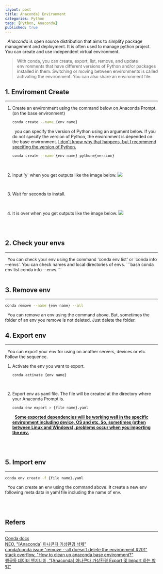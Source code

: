 ```yaml
---
layout: post
title: Anaconda) Environment
categories: Python
tags: [Python, Anaconda]
published: true
---
```

&nbsp;&nbsp;<i>Anaconda</i> is open source distribution that aims to simplify package management and deployment. It is often used to manage python project. You can create and use independent virtual environment.
> With conda, you can create, export, list, remove, and update environments that have different versions of Python and/or packages installed in them. Switching or moving between environments is called activating the environment. You can also share an environment file.

## 1. Enviroment Create
<hr>

1. Create an environment using the command below on Anaconda Prompt. (on the base environment)
    ```bash
    conda create --name {env name}
    ```
    
    &nbsp;&nbsp;you can specify the version of Python using an argument below. If you do not specify the version of Python, the environment is depended on the base environment. <u>I don't know why that happens, but I recommend specifing the version of Python.</u>
    ```bash
    conda create --name {env name} python={version}
    ```
<br/>

2. Input 'y' when you get outputs like the image below.
    <img src = "https://user-images.githubusercontent.com/80208196/212839120-0c7c2c5d-7141-43ab-a731-6ac38a9ef1bf.png">
<br/>

3. Wait for seconds to install.
<br/>

4. It is over when you get outputs like the image below.
    <img src = "https://user-images.githubusercontent.com/80208196/212840267-57ccc443-e4bd-4953-b190-7fd0db1c8463.png">

<br/><br/>

## 2. Check your envs
<hr>
&nbsp;&nbsp;You can check your env using the command 'conda env list' or 'conda info --envs'. You can check names and local directories of envs.
```bash
conda env list
conda info --envs
```
<br/><br/>

## 3. Remove env
<hr>

```bash
conda remove --name {env name} --all
```

&nbsp;&nbsp;You can remove an env using the command above. But, sometimes the folder of an env you remove is not deleted. Just delete the folder.

## 4. Export env
<hr>
&nbsp;&nbsp;You can export your env for using on another servers, devices or etc. Follow the sequence.

1. Activate the env you want to export.
    ```bash
    conda activate {env name}
    ```
<br/>

2. Export env as yaml file. The file will be created at the directory where your Anaconda Prompt is.
    ```bash
    conda env export > {file name}.yaml
    ```

    &nbsp;&nbsp;<b><u>Some exported dependencies will be working well in the specific environment including device, OS and etc. So, sometimes (othen between Linux and Windows), problems occur when you importing the env.</u></b>

<br/><br/>

## 5. Import env
<hr>

```bash
conda env create -f {file name}.yaml
```

&nbsp;&nbsp;You can create an env using the command above. It create a new env following meta data in yaml file including the name of env.

<br/><br/>


## Refers
<hr>
<a href = "https://conda.io/projects/conda/en/latest/user-guide/tasks/manage-environments.html">Conda docs</a><br/>
<a href = "https://needneo.tistory.com/152">NEO, "[Anaconda] 아나콘다 가상환경 삭제"</a><br/>
<a href = "https://github.com/conda/conda/issues/201">conda/conda issue "remove --all doesn't delete the environment #201"</a><br/>
<a href = "https://stackoverflow.com/questions/73978696/how-to-clean-up-anaconda-base-environment">stack overflow, "How to clean up anaconda base environment?"</a><br/>
<a href = "https://mentha2.tistory.com/46">행궁동 데이터 엔지니어, "[Anaconda] 아나콘다 가상환경 Export 및 Import 하는 방법"</a><br/>
